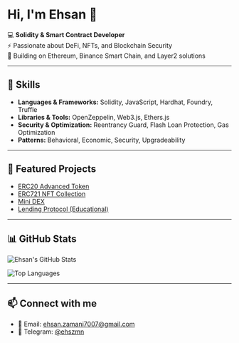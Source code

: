 # Hi, I'm Ehsan 👋

💻 **Solidity & Smart Contract Developer**  
⚡ Passionate about DeFi, NFTs, and Blockchain Security  
🚀 Building on Ethereum, Binance Smart Chain, and Layer2 solutions  

---

## 🔧 Skills
- **Languages & Frameworks:** Solidity, JavaScript, Hardhat, Foundry, Truffle  
- **Libraries & Tools:** OpenZeppelin, Web3.js, Ethers.js  
- **Security & Optimization:** Reentrancy Guard, Flash Loan Protection, Gas Optimization  
- **Patterns:** Behavioral, Economic, Security, Upgradeability  

---

## 📂 Featured Projects
- [ERC20 Advanced Token](https://github.com/ehszmn/erc20-advanced-token)  
- [ERC721 NFT Collection](https://github.com/ehszmn/erc721-nft-collection)  
- [Mini DEX](https://github.com/ehszmn/mini-dex)  
- [Lending Protocol (Educational)](https://github.com/ehszmn/lending-protocol)  

---

## 📊 GitHub Stats
![Ehsan's GitHub Stats](https://github-readme-stats.vercel.app/api?username=ehszmn&show_icons=true&theme=radical)

![Top Languages](https://github-readme-stats.vercel.app/api/top-langs/?username=ehszmn&layout=compact&theme=radical)

---

## 📫 Connect with me
- 📧 Email: ehsan.zamani7007@gmail.com  
- 💬 Telegram: [@ehszmn](https://t.me/ehszmn)  
